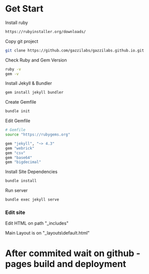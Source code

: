 
# Get Start

Install ruby

```bash
https://rubyinstaller.org/downloads/
```

Copy git project
```bash
git clone https://github.com/gazzilabs/gazzilabs.github.io.git
```

Check Ruby and Gem Version
```bash
ruby -v
gem -v
```

Install Jekyll & Bundler
```bash
gem install jekyll bundler
```

Create Gemfile

```bash
bundle init
```

Edit Gemfile 
```bash
# Gemfile
source "https://rubygems.org"

gem "jekyll", "~> 4.3"
gem "webrick"
gem "csv"
gem "base64"
gem "bigdecimal"
```


Install Site Dependencies
```bash
bundle install
```

Run server
```bash
bundle exec jekyll serve
```


### Edit site

Edit HTML on path "_includes"

Main Layout is on "_layouts\default.html"

# After commited wait on github - pages build and deployment